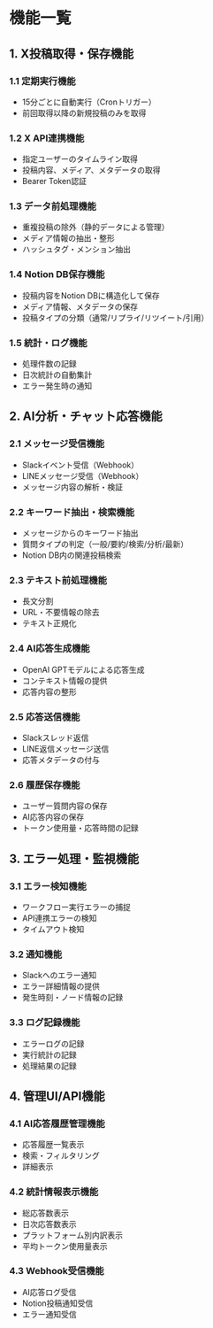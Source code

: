 # 機能一覧

## 1. X投稿取得・保存機能

### 1.1 定期実行機能
- 15分ごとに自動実行（Cronトリガー）
- 前回取得以降の新規投稿のみを取得

### 1.2 X API連携機能
- 指定ユーザーのタイムライン取得
- 投稿内容、メディア、メタデータの取得
- Bearer Token認証

### 1.3 データ前処理機能
- 重複投稿の除外（静的データによる管理）
- メディア情報の抽出・整形
- ハッシュタグ・メンション抽出

### 1.4 Notion DB保存機能
- 投稿内容をNotion DBに構造化して保存
- メディア情報、メタデータの保存
- 投稿タイプの分類（通常/リプライ/リツイート/引用）

### 1.5 統計・ログ機能
- 処理件数の記録
- 日次統計の自動集計
- エラー発生時の通知

## 2. AI分析・チャット応答機能

### 2.1 メッセージ受信機能
- Slackイベント受信（Webhook）
- LINEメッセージ受信（Webhook）
- メッセージ内容の解析・検証

### 2.2 キーワード抽出・検索機能
- メッセージからのキーワード抽出
- 質問タイプの判定（一般/要約/検索/分析/最新）
- Notion DB内の関連投稿検索

### 2.3 テキスト前処理機能
- 長文分割
- URL・不要情報の除去
- テキスト正規化

### 2.4 AI応答生成機能
- OpenAI GPTモデルによる応答生成
- コンテキスト情報の提供
- 応答内容の整形

### 2.5 応答送信機能
- Slackスレッド返信
- LINE返信メッセージ送信
- 応答メタデータの付与

### 2.6 履歴保存機能
- ユーザー質問内容の保存
- AI応答内容の保存
- トークン使用量・応答時間の記録

## 3. エラー処理・監視機能

### 3.1 エラー検知機能
- ワークフロー実行エラーの捕捉
- API連携エラーの検知
- タイムアウト検知

### 3.2 通知機能
- Slackへのエラー通知
- エラー詳細情報の提供
- 発生時刻・ノード情報の記録

### 3.3 ログ記録機能
- エラーログの記録
- 実行統計の記録
- 処理結果の記録

## 4. 管理UI/API機能

### 4.1 AI応答履歴管理機能
- 応答履歴一覧表示
- 検索・フィルタリング
- 詳細表示

### 4.2 統計情報表示機能
- 総応答数表示
- 日次応答数表示
- プラットフォーム別内訳表示
- 平均トークン使用量表示

### 4.3 Webhook受信機能
- AI応答ログ受信
- Notion投稿通知受信
- エラー通知受信
